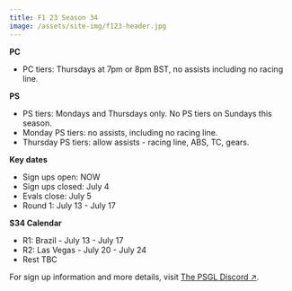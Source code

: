 ```yaml
---
title: F1 23 Season 34
image: /assets/site-img/f123-header.jpg
---
```


**PC**

* PC tiers: Thursdays at 7pm or 8pm BST, no assists including no racing line.

**PS**

* PS tiers: Mondays and Thursdays only. No PS tiers on Sundays this season.
* Monday PS tiers: no assists, including no racing line.
* Thursday PS tiers: allow assists - racing line, ABS, TC, gears.

**Key dates**

* Sign ups open: NOW
* Sign ups closed: July 4
* Evals close: July 5
* Round 1: July 13 - July 17

**S34 Calendar**

* R1: Brazil - July 13 - July 17
* R2: Las Vegas - July 20 - July 24
* Rest TBC

For sign up information and more details, visit <a href="https://premiersimgl.com/discord" title="Sign-up on Discord" rel="noopener" target="_blank">The PSGL Discord&nbsp;↗</a>.
